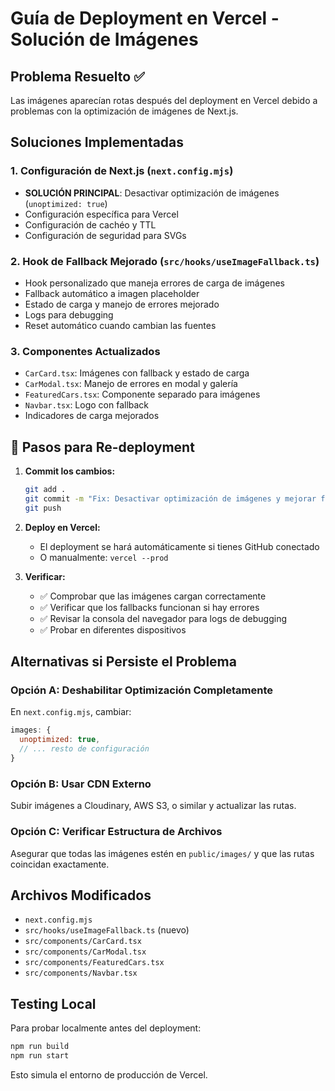 # Guía de Deployment en Vercel - Solución de Imágenes

## Problema Resuelto ✅
Las imágenes aparecían rotas después del deployment en Vercel debido a problemas con la optimización de imágenes de Next.js.

## Soluciones Implementadas

### 1. Configuración de Next.js (`next.config.mjs`)
- **SOLUCIÓN PRINCIPAL**: Desactivar optimización de imágenes (`unoptimized: true`)
- Configuración específica para Vercel
- Configuración de cachéo y TTL
- Configuración de seguridad para SVGs

### 2. Hook de Fallback Mejorado (`src/hooks/useImageFallback.ts`)
- Hook personalizado que maneja errores de carga de imágenes
- Fallback automático a imagen placeholder
- Estado de carga y manejo de errores mejorado
- Logs para debugging
- Reset automático cuando cambian las fuentes

### 3. Componentes Actualizados
- `CarCard.tsx`: Imágenes con fallback y estado de carga
- `CarModal.tsx`: Manejo de errores en modal y galería
- `FeaturedCars.tsx`: Componente separado para imágenes
- `Navbar.tsx`: Logo con fallback
- Indicadores de carga mejorados

## 🚀 Pasos para Re-deployment

1. **Commit los cambios:**
   ```bash
   git add .
   git commit -m "Fix: Desactivar optimización de imágenes y mejorar fallbacks para Vercel"
   git push
   ```

2. **Deploy en Vercel:**
   - El deployment se hará automáticamente si tienes GitHub conectado
   - O manualmente: `vercel --prod`

3. **Verificar:**
   - ✅ Comprobar que las imágenes cargan correctamente
   - ✅ Verificar que los fallbacks funcionan si hay errores
   - ✅ Revisar la consola del navegador para logs de debugging
   - ✅ Probar en diferentes dispositivos

## Alternativas si Persiste el Problema

### Opción A: Deshabilitar Optimización Completamente
En `next.config.mjs`, cambiar:
```javascript
images: {
  unoptimized: true,
  // ... resto de configuración
}
```

### Opción B: Usar CDN Externo
Subir imágenes a Cloudinary, AWS S3, o similar y actualizar las rutas.

### Opción C: Verificar Estructura de Archivos
Asegurar que todas las imágenes estén en `public/images/` y que las rutas coincidan exactamente.

## Archivos Modificados
- `next.config.mjs`
- `src/hooks/useImageFallback.ts` (nuevo)
- `src/components/CarCard.tsx`
- `src/components/CarModal.tsx`
- `src/components/FeaturedCars.tsx`
- `src/components/Navbar.tsx`

## Testing Local
Para probar localmente antes del deployment:
```bash
npm run build
npm run start
```

Esto simula el entorno de producción de Vercel.